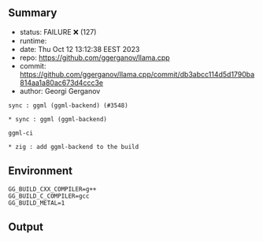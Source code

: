 ## Summary

- status:  FAILURE ❌ (127)
- runtime: 
- date:    Thu Oct 12 13:12:38 EEST 2023
- repo:    https://github.com/ggerganov/llama.cpp
- commit:  https://github.com/ggerganov/llama.cpp/commit/db3abcc114d5d1790ba814aa1a80ac673d4ccc3e
- author:  Georgi Gerganov
```
sync : ggml (ggml-backend) (#3548)

* sync : ggml (ggml-backend)

ggml-ci

* zig : add ggml-backend to the build
```

## Environment

```
GG_BUILD_CXX_COMPILER=g++
GG_BUILD_C_COMPILER=gcc
GG_BUILD_METAL=1
```

## Output

